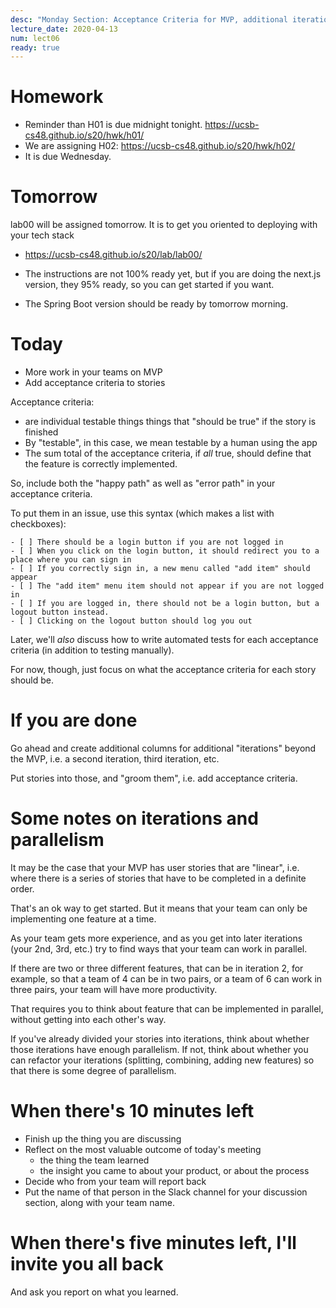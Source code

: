 ```yaml
---
desc: "Monday Section: Acceptance Criteria for MVP, additional iterations"
lecture_date: 2020-04-13
num: lect06
ready: true
---
```


# Homework

* Reminder than H01 is due midnight tonight. <https://ucsb-cs48.github.io/s20/hwk/h01/>
* We are assigning H02: <https://ucsb-cs48.github.io/s20/hwk/h02/>
* It is due Wednesday.

# Tomorrow

lab00 will be assigned tomorrow.    It is to get you oriented to deploying with your tech stack

* <https://ucsb-cs48.github.io/s20/lab/lab00/>

* The instructions are not 100% ready yet, but if you are doing the next.js version, they 95% ready, so you can get started
  if you want.
* The Spring Boot version should be ready by tomorrow morning.

# Today

* More work in your teams on MVP
* Add acceptance criteria to stories 

Acceptance criteria:
* are individual testable things things that "should be true" if the story is finished
* By "testable", in this case, we mean testable by a human using the app
* The sum total of the acceptance criteria, if *all* true, should define that the feature is correctly implemented.

So, include both the "happy path" as well as "error path" in your acceptance criteria.

To put them in an issue, use this syntax (which makes a list with checkboxes):

```
- [ ] There should be a login button if you are not logged in
- [ ] When you click on the login button, it should redirect you to a place where you can sign in
- [ ] If you correctly sign in, a new menu called "add item" should appear
- [ ] The "add item" menu item should not appear if you are not logged in
- [ ] If you are logged in, there should not be a login button, but a logout button instead.
- [ ] Clicking on the logout button should log you out
```

Later, we'll *also* discuss how to write automated tests for each acceptance criteria (in addition to testing manually).

For now, though, just focus on what the acceptance criteria for each story should be.


# If you are done

Go ahead and create additional columns for additional "iterations" beyond the MVP, i.e. a second iteration, third iteration, etc.  

Put stories into those, and "groom them", i.e. add acceptance criteria.

# Some notes on iterations and parallelism

It may be the case that your MVP has user stories that are "linear", i.e. where there is a series of stories that have to be completed in a definite order.    

That's an ok way to get started.  But it means that your team can only be implementing one feature at a time.

As your team gets more experience, and as you get into later iterations (your 2nd, 3rd, etc.) try to find ways that your team can work in parallel.

If there are two or three different features, that can be in iteration 2, for example, so that a team of 4 can be in two pairs, or a team of 6 can work in three pairs, your team will have more productivity.

That requires you to think about feature that can be implemented in parallel, without getting into each other's way.

If you've already divided your stories into iterations, think about whether those iterations have enough parallelism. If not, think about whether you can refactor your iterations (splitting, combining, adding new features) so that there is some degree of parallelism.


# When there's 10 minutes left

* Finish up the thing you are discussing 
* Reflect on the most valuable outcome of today's meeting
  - the thing the team learned
  - the insight you came to about your product, or about the process
* Decide who from your team will report back
* Put the name of that person in the Slack channel for your discussion section, along with your team name.

# When there's five minutes left, I'll invite you all back

And ask you report on what you learned.
